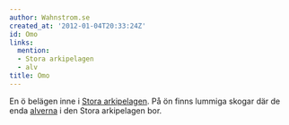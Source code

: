 ```yaml
---
author: Wahnstrom.se
created_at: '2012-01-04T20:33:24Z'
id: Omo
links:
  mention:
  - Stora arkipelagen
  - alv
title: Omo
---
```


En ö belägen inne i [Stora arkipelagen]. På ön finns lummiga skogar där de enda [alverna] i den
Stora arkipelagen bor.

  [Stora arkipelagen]: Stora_arkipelagen
  [alverna]: alv